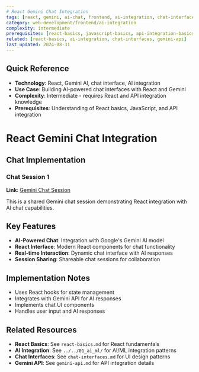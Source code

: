 ```yaml
---
# React Gemini Chat Integration
tags: [react, gemini, ai-chat, frontend, ai-integration, chat-interface]
category: web-development/frontend/ai-integration
complexity: intermediate
prerequisites: [react-basics, javascript-basics, api-integration-basics]
related: [react-basics, ai-integration, chat-interfaces, gemini-api]
last_updated: 2024-08-31
---
```


## Quick Reference
- **Technology**: React, Gemini AI, chat interface, AI integration
- **Use Case**: Building AI-powered chat interfaces with React and Gemini
- **Complexity**: Intermediate - requires React and API integration knowledge
- **Prerequisites**: Understanding of React basics, JavaScript, and API integration

# React Gemini Chat Integration

## Chat Implementation

### Chat Session 1
**Link**: [Gemini Chat Session](https://g.co/gemini/share/92d7c7e1e768)

This is a shared Gemini chat session demonstrating React integration with AI chat capabilities.

## Key Features

- **AI-Powered Chat**: Integration with Google's Gemini AI model
- **React Interface**: Modern React components for chat functionality
- **Real-time Interaction**: Dynamic chat interface with AI responses
- **Session Sharing**: Shareable chat sessions for collaboration

## Implementation Notes

- Uses React hooks for state management
- Integrates with Gemini API for AI responses
- Implements chat UI components
- Handles user input and AI responses

## Related Resources

- **React Basics**: See `react-basics.md` for React fundamentals
- **AI Integration**: See `../../01_ai_ml/` for AI/ML integration patterns
- **Chat Interfaces**: See `chat-interfaces.md` for UI design patterns
- **Gemini API**: See `gemini-api.md` for API integration details
